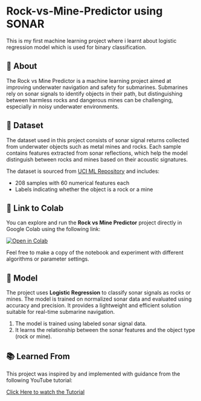 # Rock-vs-Mine-Predictor using SONAR 

This is my first machine learning project where i learnt about logistic regression model which is used for binary classification.

## 📖 About

The Rock vs Mine Predictor is a machine learning project aimed at improving underwater navigation and safety for submarines. Submarines rely on sonar signals to identify objects in their path, but distinguishing between harmless rocks and dangerous mines can be challenging, especially in noisy underwater environments.

## 📂 Dataset

The dataset used in this project consists of sonar signal returns collected from underwater objects such as metal mines and rocks. Each sample contains features extracted from sonar reflections, which help the model distinguish between rocks and mines based on their acoustic signatures.

The dataset is sourced from [UCI ML Repository](https://archive.ics.uci.edu/ml/datasets/Connectionist+Bench+(Sonar,+Mines,+Rocks)) and includes:
- 208 samples with 60 numerical features each
- Labels indicating whether the object is a rock or a mine

## 🔗 Link to Colab

You can explore and run the **Rock vs Mine Predictor** project directly in Google Colab using the following link:

[![Open in Colab](https://colab.research.google.com/assets/colab-badge.svg)](https://colab.research.google.com/drive/15NVu0AEyuqq102IfW9jz-agMcEYdN6St?usp=sharing)


Feel free to make a copy of the notebook and experiment with different algorithms or parameter settings.

## 🧠 Model

The project uses **Logistic Regression** to classify sonar signals as rocks or mines. The model is trained on normalized sonar data and evaluated using accuracy and precision. It provides a lightweight and efficient solution suitable for real-time submarine navigation.

1. The model is trained using labeled sonar signal data.
2. It learns the relationship between the sonar features and the object type (rock or mine).

## 📚 Learned From

This project was inspired by and implemented with guidance from the following YouTube tutorial:

[Click Here to watch the Tutorial](https://youtu.be/fiz1ORTBGpY?si=EeYE1wLjojeVmSgS)
